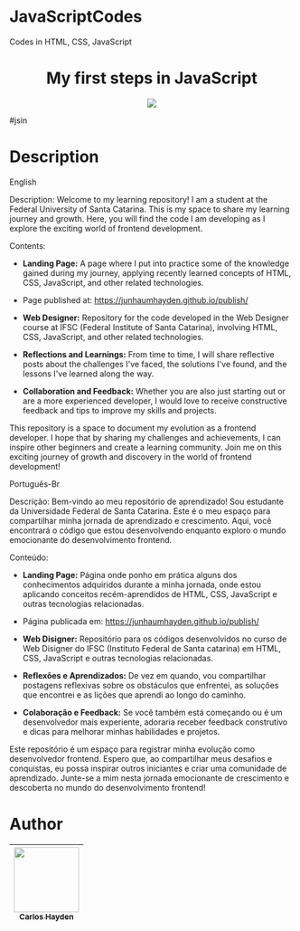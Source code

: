 
# JavaScriptCodes
Codes in HTML, CSS, JavaScript



<h1 align="center"> My first steps in JavaScript </h1>



<p align="center">
<img src="http://img.shields.io/static/v1?label=STATUS&message=EM%20DESENVOLVIMENTO&color=GREEN&style=for-the-badge"/>
</p>

#jsin

# Description

English

Description:
Welcome to my learning repository! I am a student at the Federal University of Santa Catarina. This is my space to share my learning journey and growth. Here, you will find the code I am developing as I explore the exciting world of frontend development.

Contents:
- **Landing Page:** A page where I put into practice some of the knowledge gained during my journey, applying recently learned concepts of HTML, CSS, JavaScript, and other related technologies.
- Page published at: https://junhaumhayden.github.io/publish/

- **Web Designer:** Repository for the code developed in the Web Designer course at IFSC (Federal Institute of Santa Catarina), involving HTML, CSS, JavaScript, and other related technologies.

- **Reflections and Learnings:** From time to time, I will share reflective posts about the challenges I've faced, the solutions I've found, and the lessons I've learned along the way.

- **Collaboration and Feedback:** Whether you are also just starting out or are a more experienced developer, I would love to receive constructive feedback and tips to improve my skills and projects.

This repository is a space to document my evolution as a frontend developer. I hope that by sharing my challenges and achievements, I can inspire other beginners and create a learning community. Join me on this exciting journey of growth and discovery in the world of frontend development!



Português-Br

Descrição: 
Bem-vindo ao meu repositório de aprendizado! Sou estudante da Universidade Federal de Santa Catarina. 
Este é o meu espaço para compartilhar minha jornada de aprendizado e crescimento. Aqui, você encontrará o código que estou desenvolvendo enquanto exploro o mundo emocionante do desenvolvimento frontend.

Conteúdo:
- **Landing Page:** Página onde ponho em prática alguns dos conhecimentos adquiridos durante a minha jornada, onde estou aplicando conceitos recém-aprendidos de HTML, CSS, JavaScript e outras tecnologias relacionadas.
- Página publicada em: https://junhaumhayden.github.io/publish/

- **Web Disigner:** Repositório para os códigos desenvolvidos no curso de Web Disigner do IFSC (Instituto Federal de Santa catarina) em HTML, CSS, JavaScript e outras tecnologias relacionadas.

- **Reflexões e Aprendizados:** De vez em quando, vou compartilhar postagens reflexivas sobre os obstáculos que enfrentei, as soluções que encontrei e as lições que aprendi ao longo do caminho.

- **Colaboração e Feedback:** Se você também está começando ou é um desenvolvedor mais experiente, adoraria receber feedback construtivo e dicas para melhorar minhas habilidades e projetos.


Este repositório é um espaço para registrar minha evolução como desenvolvedor frontend. Espero que, ao compartilhar meus desafios e conquistas, eu possa inspirar outros iniciantes e criar uma comunidade de aprendizado. Junte-se a mim nesta jornada emocionante de crescimento e descoberta no mundo do desenvolvimento frontend!




# Author

| [<img src="https://avatars.githubusercontent.com/u/79289647?v=4" width=115><br><sub>Carlos Hayden</sub>](https://github.com/JunhaumHayden) |
| :---: |

